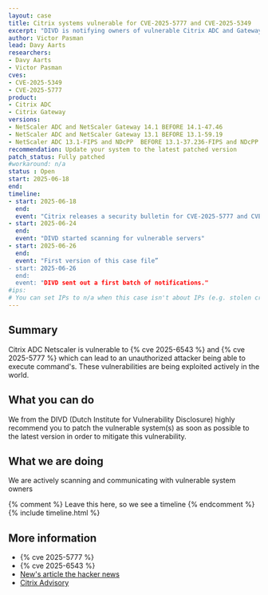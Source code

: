 ```yaml
---
layout: case
title: Citrix systems vulnerable for CVE-2025-5777 and CVE-2025-5349
excerpt: "DIVD is notifying owners of vulnerable Citrix ADC and Gateway systems"
author: Victor Pasman
lead: Davy Aarts
researchers:
- Davy Aarts
- Victor Pasman
cves:
- CVE-2025-5349
- CVE-2025-5777
product: 
- Citrix ADC
- Citrix Gateway
versions: 
- NetScaler ADC and NetScaler Gateway 14.1 BEFORE 14.1-47.46
- NetScaler ADC and NetScaler Gateway 13.1 BEFORE 13.1-59.19
- NetScaler ADC 13.1-FIPS and NDcPP  BEFORE 13.1-37.236-FIPS and NDcPP
recommendation: Update your system to the latest patched version
patch_status: Fully patched
#workaround: n/a
status : Open
start: 2025-06-18
end: 
timeline:
- start: 2025-06-18
  end:
  event: "Citrix releases a security bulletin for CVE-2025-5777 and CVE-2025-5349"
- start: 2025-06-24
  end:
  event: "DIVD started scanning for vulnerable servers"  
- start: 2025-06-26
  end:
  event: "First version of this case file”
- start: 2025-06-26
  end:
  event: "DIVD sent out a first batch of notifications."
#ips: 
# You can set IPs to n/a when this case isn't about IPs (e.g. stolen credentials)
---
```

## Summary
Citrix ADC Netscaler is vulnerable to {% cve 2025-6543 %} and {% cve 2025-5777 %} which can lead to an unauthorized attacker being able to execute command's.
These vulnerabilities are being exploited actively in the world.

## What you can do
We from the DIVD (Dutch Institute for Vulnerability Disclosure) highly recommend you to patch the vulnerable system(s) as soon as possible to the latest version in order to mitigate this vulnerability. 

## What we are doing
We are actively scanning and communicating with vulnerable system owners

{% comment %}  Leave this here, so we see a timeline {% endcomment %}
{% include timeline.html %}


## More information
* {% cve 2025-5777 %}
* {% cve 2025-6543 %}
* [New's article the hacker news](https://thehackernews.com/2025/06/citrix-releases-emergency-patches-for.html)
* [Citrix Advisory](https://support.citrix.com/support-home/kbsearch/article?articleNumber=CTX694788)
